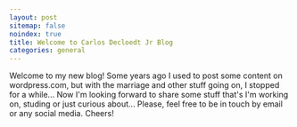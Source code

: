```yaml
---
layout: post
sitemap: false
noindex: true
title: Welcome to Carlos Decloedt Jr Blog
categories: general
---
```


Welcome to my new blog! Some years ago I used to post some content on wordpress.com, but with the marriage and other stuff going on, I stopped for a while... Now I'm looking forward to share some stuff that's I'm working on, studing or just curious about... Please, feel free to be in touch by email or any social media. Cheers!

